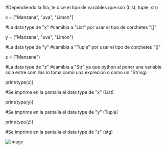 #Dependiendo la fila, te dice el tipo de variables que son   (List, tuple, str)

x = ["Manzana", "uva", "Limon"] 

#La data type de "x" #camibia a "List" por usar el tipo de corchetes "[]"

y = ("Manzana", "uva", "Limon")

#La data type de "y" #camibia a "Tuple" por usar el tipo de corchetes "()"

z = ("Manzana")

#La data type de "z" #camibia a "Str" ya que python al poner una variable sola entre comillas lo toma como una exprecion o como un "String)


print(type(x))

#Se imprime en la pantalla el data type de "x" (List)

print(type(y))

#Se imprime en la pantalla el data type de "y" (Tuple)

print(type(z))

#Se imprime en la pantalla el data type de "z" (stg)

![image](https://github.com/user-attachments/assets/3f052e42-f543-43b6-b070-09c37849d64c)
